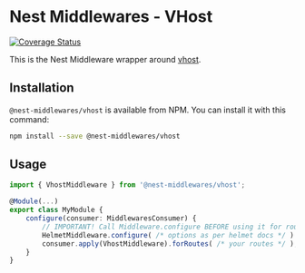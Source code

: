 # Nest Middlewares - VHost

[![Coverage Status](https://coveralls.io/repos/github/wbhob/nest-middlewares/badge.svg?branch=master)](https://coveralls.io/github/wbhob/nest-middlewares?branch=master)

This is the Nest Middleware wrapper around [vhost](http://www.npmjs.com/package/vhost).

## Installation

`@nest-middlewares/vhost` is available from NPM. You can install it with this command:

```sh
npm install --save @nest-middlewares/vhost
```

## Usage

```ts
import { VhostMiddleware } from '@nest-middlewares/vhost';

@Module(...)
export class MyModule {
    configure(consumer: MiddlewaresConsumer) {
        // IMPORTANT! Call Middleware.configure BEFORE using it for routes
        HelmetMiddleware.configure( /* options as per helmet docs */ )
        consumer.apply(VhostMiddleware).forRoutes( /* your routes */ );
    }
}
```
